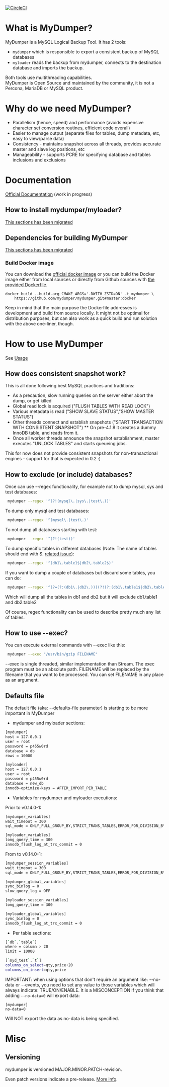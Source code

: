 [![CircleCI](https://circleci.com/gh/mydumper/mydumper/tree/master.svg?style=svg)](https://circleci.com/gh/mydumper/mydumper/tree/master)

 # What is MyDumper?
MyDumper is a MySQL Logical Backup Tool. It has 2 tools:
* `mydumper` which is responsible to export a consistent backup of MySQL databases
* `myloader` reads the backup from mydumper, connects to the destination database and imports the backup.

Both tools use multithreading capabilities.
<br>MyDumper is Open Source and maintained by the community, it is not a Percona, MariaDB or MySQL product.

# Why do we need MyDumper?
* Parallelism (hence, speed) and performance (avoids expensive character set conversion routines, efficient code overall)
* Easier to manage output (separate files for tables, dump metadata, etc, easy to view/parse data)
* Consistency - maintains snapshot across all threads, provides accurate master and slave log positions, etc
* Manageability - supports PCRE for specifying database and tables inclusions and exclusions

# Documentation
[Official Documentation](https://mydumper.github.io/mydumper/) (work in progress)

## How to install mydumper/myloader?

[This sections has been migrated](https://mydumper.github.io/mydumper/docs/html/installing.html) 

## Dependencies for building MyDumper

[This sections has been migrated](https://mydumper.github.io/mydumper/docs/html/compiling.html) 

### Build Docker image
You can download the [official docker image](https://hub.docker.com/r/mydumper/mydumper) or you can build the Docker image either from local sources or directly from Github sources with [the provided Dockerfile](./docker/Dockerfile).
```shell
docker build --build-arg CMAKE_ARGS='-DWITH_ZSTD=ON' -t mydumper \
    https://github.com/mydumper/mydumper.git#master:docker
```
Keep in mind that the main purpose the Dockerfile addresses is development and build from source locally. It might not be optimal for distribution purposes, but can also work as a quick build and run solution with the above one-liner, though.

# How to use MyDumper

See [Usage](https://mydumper.github.io/mydumper/docs/html/mydumper_usage.html)

## How does consistent snapshot work?

This is all done following best MySQL practices and traditions:

* As a precaution, slow running queries on the server either abort the dump, or get killed
* Global read lock is acquired ("FLUSH TABLES WITH READ LOCK")
* Various metadata is read ("SHOW SLAVE STATUS","SHOW MASTER STATUS")
* Other threads connect and establish snapshots ("START TRANSACTION WITH CONSISTENT SNAPSHOT")
** On pre-4.1.8 it creates a dummy InnoDB table, and reads from it.
* Once all worker threads announce the snapshot establishment, master executes "UNLOCK TABLES" and starts queueing jobs.

This for now does not provide consistent snapshots for non-transactional engines - support for that is expected in 0.2 :)

## How to exclude (or include) databases?

Once can use --regex functionality, for example not to dump mysql, sys and test databases:

```bash
 mydumper --regex '^(?!(mysql\.|sys\.|test\.))'
```

To dump only mysql and test databases:

```bash
 mydumper --regex '^(mysql\.|test\.)'
```

To not dump all databases starting with test:

```bash
 mydumper --regex '^(?!(test))'
```

To dump specific tables in different databases (Note: The name of tables should end with $. [related issue](https://github.com/maxbube/mydumper/issues/407)):

```bash
 mydumper --regex '^(db1\.table1$|db2\.table2$)'
```

If you want to dump a couple of databases but discard some tables, you can do:
```bash
 mydumper --regex '^(?=(?:(db1\.|db2\.)))(?!(?:(db1\.table1$|db2\.table2$)))'
```
Which will dump all the tables in db1 and db2 but it will exclude db1.table1 and db2.table2

Of course, regex functionality can be used to describe pretty much any list of tables.


## How to use --exec?

You can execute external commands with --exec like this:

```bash
 mydumper --exec "/usr/bin/gzip FILENAME"
```

--exec is single threaded, similar implementation than Stream. The exec program must be an absolute path. FILENAME will be replaced by the filename that you want to be processed. You can set FILENAME in any place as an argument.

## Defaults file

The default file (aka: --defaults-file parameter) is starting to be more important in MyDumper
- mydumper and myloader sections:

```bash
[mydumper]
host = 127.0.0.1
user = root
password = p455w0rd
database = db
rows = 10000

[myloader]
host = 127.0.0.1
user = root
password = p455w0rd
database = new_db
innodb-optimize-keys = AFTER_IMPORT_PER_TABLE
```

- Variables for mydumper and myloader executions:

Prior to v0.14.0-1:
```bash
[mydumper_variables]
wait_timeout = 300
sql_mode = ONLY_FULL_GROUP_BY,STRICT_TRANS_TABLES,ERROR_FOR_DIVISION_BY_ZERO,NO_ENGINE_SUBSTITUTION

[myloader_variables]
long_query_time = 300
innodb_flush_log_at_trx_commit = 0
```
From to v0.14.0-1:
```bash
[mydumper_session_variables]
wait_timeout = 300
sql_mode = ONLY_FULL_GROUP_BY,STRICT_TRANS_TABLES,ERROR_FOR_DIVISION_BY_ZERO,NO_ENGINE_SUBSTITUTION

[mydumper_global_variables]
sync_binlog = 0
slow_query_log = OFF

[myloader_session_variables]
long_query_time = 300

[myloader_global_variables]
sync_binlog = 0
innodb_flush_log_at_trx_commit = 0
```

- Per table sections:
```bash
[`db`.`table`]
where = column > 20
limit = 10000

[`myd_test`.`t`]
columns_on_select=qty,price+20
columns_on_insert=qty,price
```

IMPORTANT: when using options that don't require an argument like: --no-data or --events, you need to set any value to those variables which will always indicate: TRUE/ON/ENABLE. It is a MISCONCEPTION if you think that adding `--no-data=0` will export data:
```
[mydumper]
no-data=0
```
Will NOT export the data as no-data is being specified.


# Misc

## Versioning

mydumper is versioned MAJOR.MINOR.PATCH-revision.

Even patch versions indicate a pre-release. [More info](https://github.com/mydumper/mydumper/wiki/Versioning).


